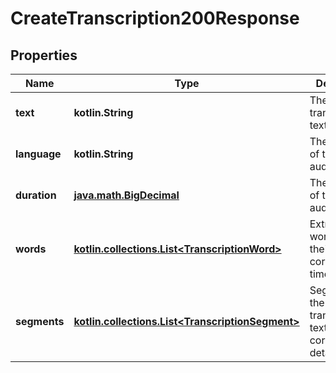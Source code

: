 
# CreateTranscription200Response

## Properties
| Name | Type | Description | Notes |
| ------------ | ------------- | ------------- | ------------- |
| **text** | **kotlin.String** | The transcribed text. |  |
| **language** | **kotlin.String** | The language of the input audio. |  |
| **duration** | [**java.math.BigDecimal**](java.math.BigDecimal.md) | The duration of the input audio. |  |
| **words** | [**kotlin.collections.List&lt;TranscriptionWord&gt;**](TranscriptionWord.md) | Extracted words and their corresponding timestamps. |  [optional] |
| **segments** | [**kotlin.collections.List&lt;TranscriptionSegment&gt;**](TranscriptionSegment.md) | Segments of the transcribed text and their corresponding details. |  [optional] |



